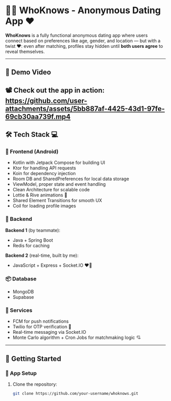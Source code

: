 # 🕵️‍♂️ WhoKnows - Anonymous Dating App ❤️

**WhoKnows** is a fully functional anonymous dating app where users connect based on preferences like age, gender, and location — but with a twist ❤️: even after matching, profiles stay hidden until **both users agree** to reveal themselves.

---

## 🎥 Demo Video

📽️ Check out the app in action:  
https://github.com/user-attachments/assets/5bb887af-4425-43d1-97fe-69cb30aa739f.mp4
---

## 🛠️ Tech Stack 💻

### 💜 Frontend (Android)
- Kotlin with Jetpack Compose for building UI
- Ktor for handling API requests
- Koin for dependency injection
- Room DB and SharedPreferences for local data storage
- ViewModel, proper state and event handling
- Clean Architecture for scalable code
- Lottie & Rive animations 💫
- Shared Element Transitions for smooth UX
- Coil for loading profile images

### 🧠 Backend

**Backend 1** (by teammate):
- Java + Spring Boot
- Redis for caching

**Backend 2** (real-time, built by me):
- JavaScript + Express + Socket.IO ❤️‍🔥

### 📦 Database
- MongoDB
- Supabase

### 🔔 Services
- FCM for push notifications
- Twilio for OTP verification 🔐
- Real-time messaging via Socket.IO
- Monte Carlo algorithm + Cron Jobs for matchmaking logic 💘

---

## 🚀 Getting Started

### 📱 App Setup
1. Clone the repository:
   ```bash
   git clone https://github.com/your-username/whoknows.git
